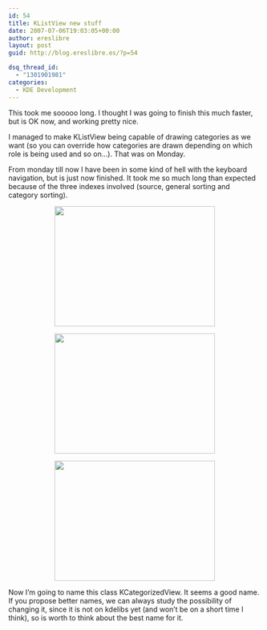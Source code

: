 ```yaml
---
id: 54
title: KListView new stuff
date: 2007-07-06T19:03:05+00:00
author: ereslibre
layout: post
guid: http://blog.ereslibre.es/?p=54

dsq_thread_id:
  - "1301901981"
categories:
  - KDE Development
---
```

This took me sooooo long. I thought I was going to finish this much faster, but is OK now, and working pretty nice.

I managed to make KListView being capable of drawing categories as we want (so you can override how categories are drawn depending on which role is being used and so on&#8230;). That was on Monday.

From monday till now I have been in some kind of hell with the keyboard navigation, but is just now finished. It took me so much long than expected because of the three indexes involved (source, general sorting and category sorting).

<p align="center">
  <a href="http://media.ereslibre.es/2007/07/klistviewsortbytype.png" target="_blank"><img src="http://media.ereslibre.es/2007/07/klistviewsortbytype.png" border="0" height="240" width="320" /></a>
</p>

<p align="center">
  <a href="http://media.ereslibre.es/2007/07/klistviewsortbyowner.png" target="_blank"><img src="http://media.ereslibre.es/2007/07/klistviewsortbyowner.png" border="0" height="240" width="320" /></a>
</p>

<p align="center">
  <a href="http://media.ereslibre.es/2007/07/klistviewsortbyrating.png" target="_blank"><img src="http://media.ereslibre.es/2007/07/klistviewsortbyrating.png" border="0" height="240" width="320" /></a>
</p>

Now I&#8217;m going to name this class KCategorizedView. It seems a good name. If you propose better names, we can always study the possibility of changing it, since it is not on kdelibs yet (and won&#8217;t be on a short time I think), so is worth to think about the best name for it.